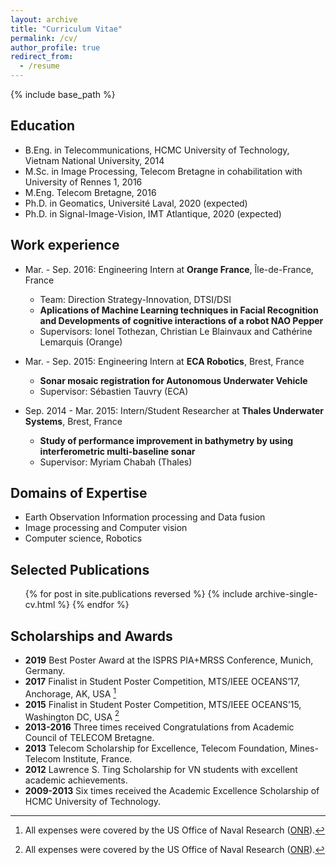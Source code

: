 ```yaml
---
layout: archive
title: "Curriculum Vitae"
permalink: /cv/
author_profile: true
redirect_from:
  - /resume
---
```


{% include base_path %}

## Education
* B.Eng. in Telecommunications, HCMC University of Technology, Vietnam National University, 2014
* M.Sc. in Image Processing, Telecom Bretagne in cohabilitation with University of Rennes 1, 2016
* M.Eng. Telecom Bretagne, 2016
* Ph.D. in Geomatics, Université Laval, 2020 (expected)
* Ph.D. in Signal-Image-Vision, IMT Atlantique, 2020 (expected)

## Work experience
* Mar. - Sep. 2016: Engineering Intern at **Orange France**, Île-de-France, France 
  * Team: Direction Strategy-Innovation, DTSI/DSI
  * **Aplications of Machine Learning techniques in Facial Recognition and Developments of cognitive interactions of a robot NAO Pepper**
  * Supervisors: Ionel Tothezan, Christian Le Blainvaux and Cathérine Lemarquis (Orange)

* Mar. - Sep. 2015: Engineering Intern at **ECA Robotics**, Brest, France
  * **Sonar mosaic registration for Autonomous Underwater Vehicle**
  * Supervisor: Sébastien Tauvry (ECA)

* Sep. 2014 - Mar. 2015: Intern/Student Researcher at **Thales Underwater Systems**, Brest, France
  * **Study of performance improvement in bathymetry by using interferometric multi-baseline sonar**
  * Supervisor: Myriam Chabah (Thales)
 

## Domains of Expertise
* Earth Observation Information processing and Data fusion
* Image processing and Computer vision
* Computer science, Robotics

## Selected Publications
  <ul>{% for post in site.publications reversed %}
    {% include archive-single-cv.html %}
  {% endfor %}</ul>
  
## Scholarships and Awards
- **2019** Best Poster Award at the ISPRS PIA+MRSS Conference, Munich, Germany.
- **2017** Finalist in Student Poster Competition, MTS/IEEE OCEANS’17, Anchorage, AK, USA [^1]
- **2015** Finalist in Student Poster Competition, MTS/IEEE OCEANS’15, Washington DC, USA [^1]
- **2013-2016** Three times received Congratulations from Academic Council of TELECOM Bretagne.
- **2013** Telecom Scholarship for Excellence, Telecom Foundation, Mines-Telecom Institute, France.
- **2012** Lawrence S. Ting Scholarship for VN students with excellent academic achievements. 
- **2009-2013** Six times received the Academic Excellence Scholarship of HCMC University of Technology.

[^1]: All expenses were covered by the US Office of Naval Research ([ONR](https://www.onr.navy.mil)).



<!-- Talks
======
  <ul>{% for post in site.talks %}
    {% include archive-single-talk-cv.html %}
  {% endfor %}</ul>
  
Teaching
======
  <ul>{% for post in site.teaching %}
    {% include archive-single-cv.html %}
  {% endfor %}</ul> -->
  
